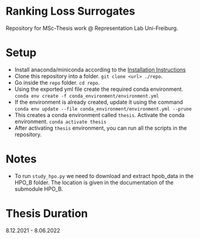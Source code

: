 # Ranking Loss Surrogates
Repository for MSc-Thesis work @ Representation Lab Uni-Freiburg.

# Setup
* Install anaconda/miniconda according to the [Installation Instructions]( https://docs.conda.io/projects/conda/en/latest/user-guide/install/linux.html "Named link title")
* Clone this repository into a folder. `git clone <url> ./repo`.
* Go inside the `repo` folder. `cd repo`.
* Using the exported yml file create the required conda environment.
`conda env create -f conda_environment/environment.yml`
* If the environment is already created, update it using the command
`conda env update --file conda_environment/environment.yml --prune`
* This creates a conda environment called `thesis`. Activate the conda environment. `conda activate thesis`
* After activating `thesis` environment, you can run all the scripts in the repository.

# Notes
* To run `study_hpo.py` we need to download and extract hpob\_data in the HPO\_B folder. The location is given in the documentation of the submodule HPO\_B. 

# Thesis Duration
8.12.2021 - 8.06.2022
